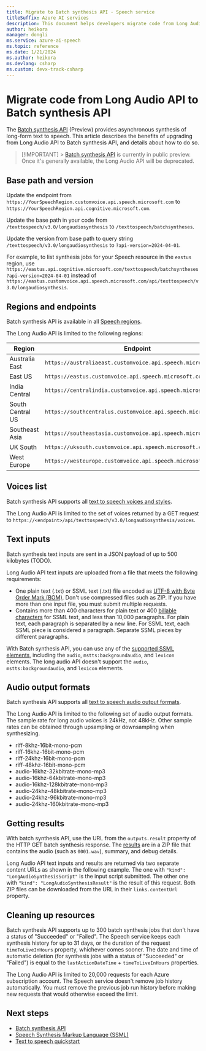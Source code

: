 ```yaml
---
title: Migrate to Batch synthesis API - Speech service
titleSuffix: Azure AI services
description: This document helps developers migrate code from Long Audio REST API to Batch synthesis REST API.
author: heikora
manager: dongli
ms.service: azure-ai-speech
ms.topic: reference
ms.date: 1/21/2024
ms.author: heikora
ms.devlang: csharp
ms.custom: devx-track-csharp
---
```


# Migrate code from Long Audio API to Batch synthesis API

The [Batch synthesis API](batch-synthesis.md) (Preview) provides asynchronous synthesis of long-form text to speech. This article describes the benefits of upgrading from Long Audio API to Batch synthesis API, and details about how to do so.

> [!IMPORTANT] > [Batch synthesis API](batch-synthesis.md) is currently in public preview. Once it's generally available, the Long Audio API will be deprecated.

## Base path and version

Update the endpoint from `https://YourSpeechRegion.customvoice.api.speech.microsoft.com` to `https://YourSpeechRegion.api.cognitive.microsoft.com`.

Update the base path in your code from `/texttospeech/v3.0/longaudiosynthesis` to `/texttospeech/batchsyntheses`.

Update the version from base path to query string `/texttospeech/v3.0/longaudiosynthesis` to `?api-version=2024-04-01`.

For example, to list synthesis jobs for your Speech resource in the `eastus` region, use `https://eastus.api.cognitive.microsoft.com/texttospeech/batchsyntheses?api-version=2024-04-01` instead of `https://eastus.customvoice.api.speech.microsoft.com/api/texttospeech/v3.0/longaudiosynthesis`.

## Regions and endpoints

Batch synthesis API is available in all [Speech regions](regions.md).

The Long Audio API is limited to the following regions:

| Region           | Endpoint                                                      |
| ---------------- | ------------------------------------------------------------- |
| Australia East   | `https://australiaeast.customvoice.api.speech.microsoft.com`  |
| East US          | `https://eastus.customvoice.api.speech.microsoft.com`         |
| India Central    | `https://centralindia.customvoice.api.speech.microsoft.com`   |
| South Central US | `https://southcentralus.customvoice.api.speech.microsoft.com` |
| Southeast Asia   | `https://southeastasia.customvoice.api.speech.microsoft.com`  |
| UK South         | `https://uksouth.customvoice.api.speech.microsoft.com`        |
| West Europe      | `https://westeurope.customvoice.api.speech.microsoft.com`     |

## Voices list

Batch synthesis API supports all [text to speech voices and styles](language-support.md?tabs=tts).

The Long Audio API is limited to the set of voices returned by a GET request to `https://<endpoint>/api/texttospeech/v3.0/longaudiosynthesis/voices`.

## Text inputs

Batch synthesis text inputs are sent in a JSON payload of up to 500 kilobytes (TODO).

Long Audio API text inputs are uploaded from a file that meets the following requirements:

- One plain text (.txt) or SSML text (.txt) file encoded as [UTF-8 with Byte Order Mark (BOM)](https://www.w3.org/International/questions/qa-utf8-bom.en#bom). Don't use compressed files such as ZIP. If you have more than one input file, you must submit multiple requests.
- Contains more than 400 characters for plain text or 400 [billable characters](./text-to-speech.md#pricing-note) for SSML text, and less than 10,000 paragraphs. For plain text, each paragraph is separated by a new line. For SSML text, each SSML piece is considered a paragraph. Separate SSML pieces by different paragraphs.

With Batch synthesis API, you can use any of the [supported SSML elements](speech-synthesis-markup.md), including the `audio`, `mstts:backgroundaudio`, and `lexicon` elements. The long audio API doesn't support the `audio`, `mstts:backgroundaudio`, and `lexicon` elements.

## Audio output formats

Batch synthesis API supports all [text to speech audio output formats](rest-text-to-speech.md#audio-outputs).

The Long Audio API is limited to the following set of audio output formats. The sample rate for long audio voices is 24kHz, not 48kHz. Other sample rates can be obtained through upsampling or downsampling when synthesizing.

- riff-8khz-16bit-mono-pcm
- riff-16khz-16bit-mono-pcm
- riff-24khz-16bit-mono-pcm
- riff-48khz-16bit-mono-pcm
- audio-16khz-32kbitrate-mono-mp3
- audio-16khz-64kbitrate-mono-mp3
- audio-16khz-128kbitrate-mono-mp3
- audio-24khz-48kbitrate-mono-mp3
- audio-24khz-96kbitrate-mono-mp3
- audio-24khz-160kbitrate-mono-mp3

## Getting results

With batch synthesis API, use the URL from the `outputs.result` property of the HTTP GET batch synthesis response. The [results](batch-synthesis.md#batch-synthesis-results) are in a ZIP file that contains the audio (such as `0001.wav`), summary, and debug details.

Long Audio API text inputs and results are returned via two separate content URLs as shown in the following example. The one with `"kind": "LongAudioSynthesisScript"` is the input script submitted. The other one with `"kind": "LongAudioSynthesisResult"` is the result of this request. Both ZIP files can be downloaded from the URL in their `links.contentUrl` property.

## Cleaning up resources

Batch synthesis API supports up to 300 batch synthesis jobs that don't have a status of "Succeeded" or "Failed". The Speech service keeps each synthesis history for up to 31 days, or the duration of the request `timeToLiveInHours` property, whichever comes sooner. The date and time of automatic deletion (for synthesis jobs with a status of "Succeeded" or "Failed") is equal to the `lastActionDateTime` + `timeToLiveInHours` properties.

The Long Audio API is limited to 20,000 requests for each Azure subscription account. The Speech service doesn't remove job history automatically. You must remove the previous job run history before making new requests that would otherwise exceed the limit.

## Next steps

- [Batch synthesis API](batch-synthesis.md)
- [Speech Synthesis Markup Language (SSML)](speech-synthesis-markup.md)
- [Text to speech quickstart](get-started-text-to-speech.md)
